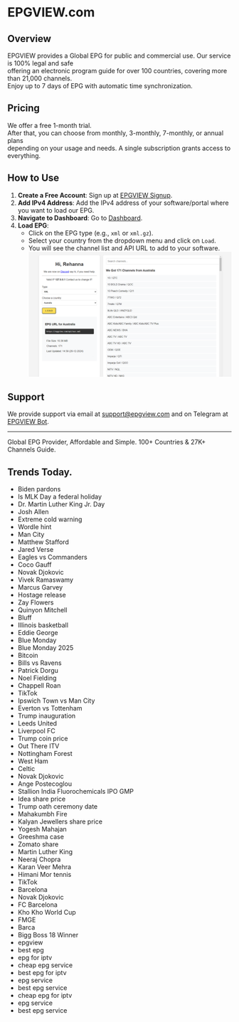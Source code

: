 # EPGVIEW.com



## Overview
EPGVIEW provides a Global EPG for public and commercial use. Our service is 100% legal and safe\
offering an electronic program guide for over 100 countries, covering more than 21,000 channels.\
Enjoy up to 7 days of EPG with automatic time synchronization.

## Pricing
We offer a free 1-month trial. \
After that, you can choose from monthly, 3-monthly, 7-monthly, or annual plans \
depending on your usage and needs. A single subscription grants access to everything.

## How to Use
1. **Create a Free Account**: Sign up at [EPGVIEW Signup](https://epgview.com/signup.php).
2. **Add IPv4 Address**: Add the IPv4 address of your software/portal where you want to load our EPG.
3. **Navigate to Dashboard**: Go to [Dashboard](https://epgview.com/dashboard.php).
4. **Load EPG**:
   - Click on the EPG type (e.g., `xml` or `xml.gz`).
   - Select your country from the dropdown menu and click on `Load`.
   - You will see the channel list and API URL to add to your software.
![EPGVIEW](img/dashboard.png)
## Support
We provide support via email at [support@epgview.com](mailto:support@epgview.com) and on Telegram at [EPGVIEW Bot](https://t.me/epgview_bot).

---

Global EPG Provider, Affordable and Simple. 100+ Countries & 27K+ Channels Guide.

## Trends Today.

- Biden pardons
- Is MLK Day a federal holiday
- Dr. Martin Luther King Jr. Day
- Josh Allen
- Extreme cold warning
- Wordle hint
- Man City
- Matthew Stafford
- Jared Verse
- Eagles vs Commanders
- Coco Gauff
- Novak Djokovic
- Vivek Ramaswamy
- Marcus Garvey
- Hostage release
- Zay Flowers
- Quinyon Mitchell
- Bluff
- Illinois basketball
- Eddie George
- Blue Monday
- Blue Monday 2025
- Bitcoin
- Bills vs Ravens
- Patrick Dorgu
- Noel Fielding
- Chappell Roan
- TikTok
- Ipswich Town vs Man City
- Everton vs Tottenham
- Trump inauguration
- Leeds United
- Liverpool FC
- Trump coin price
- Out There ITV
- Nottingham Forest
- West Ham
- Celtic
- Novak Djokovic
- Ange Postecoglou
- Stallion India Fluorochemicals IPO GMP
- Idea share price
- Trump oath ceremony date
- Mahakumbh Fire
- Kalyan Jewellers share price
- Yogesh Mahajan
- Greeshma case
- Zomato share
- Martin Luther King
- Neeraj Chopra
- Karan Veer Mehra
- Himani Mor tennis
- TikTok
- Barcelona
- Novak Djokovic
- FC Barcelona
- Kho Kho World Cup
- FMGE
- Barca
- Bigg Boss 18 Winner
- epgview
- best epg
- epg for iptv
- cheap epg service
- best epg for iptv
- epg service
- best epg service
- cheap epg for iptv
- epg service
- best epg service
